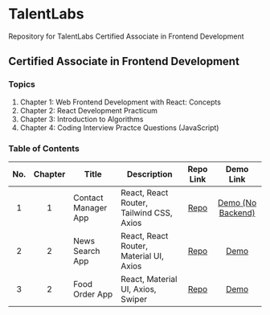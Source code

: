 # TalentLabs

Repository for TalentLabs Certified Associate in Frontend Development

## Certified Associate in Frontend Development

### Topics

1. Chapter 1: Web Frontend Development with React: Concepts
2. Chapter 2: React Development Practicum
3. Chapter 3: Introduction to Algorithms
4. Chapter 4: Coding Interview Practce Questions (JavaScript)

### Table of Contents

| No. | Chapter | Title               | Description                              |                                                                                         Repo Link                                                                                          |                         Demo Link                         |
| :-: | :-----: | ------------------- | ---------------------------------------- | :----------------------------------------------------------------------------------------------------------------------------------------------------------------------------------------: | :-------------------------------------------------------: |
|  1  |    1    | Contact Manager App | React, React Router, Tailwind CSS, Axios | [Repo](https://github.com/Jun-del/TalentLabs/tree/main/Chapter%201%20-%20Web%20Frontend%20Development%20With%20React%20Concepts/Contact%20Manager%20App%20Project/Contact%20Manager%20App) | [Demo (No Backend)](https://contact-manager.aboutjun.me/) |
|  2  |    2    | News Search App     | React, React Router, Material UI, Axios  |                       [Repo](https://github.com/Jun-del/TalentLabs/tree/main/Chapter%202%20-%20React%20Development%20Practicum/News%20Search%20App/news-search-app)                        |             [Demo](https://news.aboutjun.me/)             |
|  3  |    2    | Food Order App      | React, Material UI, Axios, Swiper                                     |                                                                                          [Repo](https://github.com/Jun-del/TalentLabs/tree/main/Chapter%202%20-%20React%20Development%20Practicum/Food%20Order%20App/food-order-app)                                                                                          |                         [Demo](https://food.aboutjun.me/)                          |
